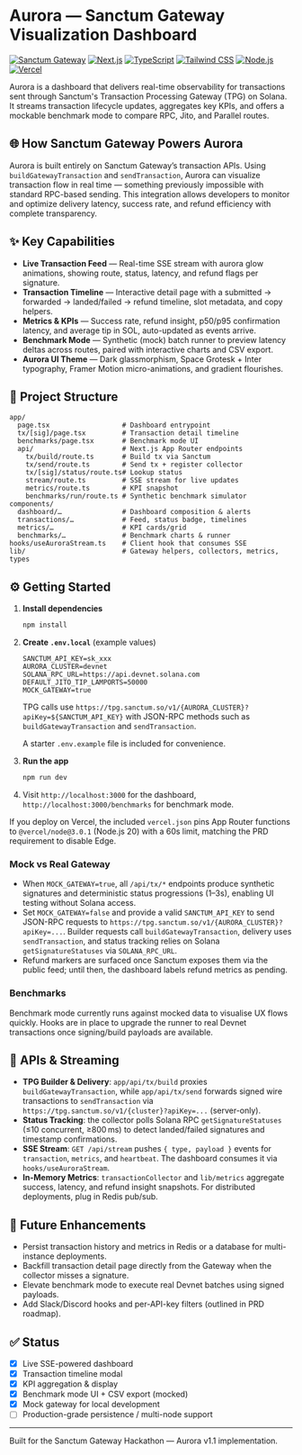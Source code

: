 # Aurora — Sanctum Gateway Visualization Dashboard

[![Sanctum Gateway](https://img.shields.io/badge/Sanctum%20Gateway-Powered-7F5AF0?logo=solana&logoColor=white)](https://tpg.sanctum.so/)
[![Next.js](https://img.shields.io/badge/Next.js-14-000000?logo=next.js&logoColor=white)](https://nextjs.org/)
[![TypeScript](https://img.shields.io/badge/TypeScript-5.4-3178C6?logo=typescript&logoColor=white)](https://www.typescriptlang.org/)
[![Tailwind CSS](https://img.shields.io/badge/Tailwind%20CSS-3.4-38BDF8?logo=tailwind-css&logoColor=white)](https://tailwindcss.com/)
[![Node.js](https://img.shields.io/badge/Node.js-20.x-339933?logo=node.js&logoColor=white)](https://nodejs.org/)
[![Vercel](https://img.shields.io/badge/Deploy-Vercel-000000?logo=vercel&logoColor=white)](https://vercel.com/)

Aurora is a dashboard that delivers real-time observability for transactions sent through Sanctum's Transaction Processing Gateway (TPG) on Solana. It streams transaction lifecycle updates, aggregates key KPIs, and offers a mockable benchmark mode to compare RPC, Jito, and Parallel routes.

## 🌐 How Sanctum Gateway Powers Aurora

Aurora is built entirely on Sanctum Gateway’s transaction APIs.
Using `buildGatewayTransaction` and `sendTransaction`, Aurora can visualize transaction flow in real time — something previously impossible with standard RPC-based sending.
This integration allows developers to monitor and optimize delivery latency, success rate, and refund efficiency with complete transparency.

## ✨ Key Capabilities

- **Live Transaction Feed** — Real-time SSE stream with aurora glow animations, showing route, status, latency, and refund flags per signature.
- **Transaction Timeline** — Interactive detail page with a submitted → forwarded → landed/failed → refund timeline, slot metadata, and copy helpers.
- **Metrics & KPIs** — Success rate, refund insight, p50/p95 confirmation latency, and average tip in SOL, auto-updated as events arrive.
- **Benchmark Mode** — Synthetic (mock) batch runner to preview latency deltas across routes, paired with interactive charts and CSV export.
- **Aurora UI Theme** — Dark glassmorphism, Space Grotesk + Inter typography, Framer Motion micro-animations, and gradient flourishes.

## 🧱 Project Structure

```
app/
  page.tsx                  # Dashboard entrypoint
  tx/[sig]/page.tsx         # Transaction detail timeline
  benchmarks/page.tsx       # Benchmark mode UI
  api/                      # Next.js App Router endpoints
    tx/build/route.ts       # Build tx via Sanctum
    tx/send/route.ts        # Send tx + register collector
    tx/[sig]/status/route.ts# Lookup status
    stream/route.ts         # SSE stream for live updates
    metrics/route.ts        # KPI snapshot
    benchmarks/run/route.ts # Synthetic benchmark simulator
components/
  dashboard/…               # Dashboard composition & alerts
  transactions/…            # Feed, status badge, timelines
  metrics/…                 # KPI cards/grid
  benchmarks/…              # Benchmark charts & runner
hooks/useAuroraStream.ts    # Client hook that consumes SSE
lib/                        # Gateway helpers, collectors, metrics, types
```

## ⚙️ Getting Started

1. **Install dependencies**
   ```bash
   npm install
   ```
2. **Create `.env.local`** (example values)
   ```env
   SANCTUM_API_KEY=sk_xxx
   AURORA_CLUSTER=devnet
   SOLANA_RPC_URL=https://api.devnet.solana.com
   DEFAULT_JITO_TIP_LAMPORTS=50000
   MOCK_GATEWAY=true
   ```
   TPG calls use `https://tpg.sanctum.so/v1/{AURORA_CLUSTER}?apiKey=${SANCTUM_API_KEY}` with JSON-RPC methods such as `buildGatewayTransaction` and `sendTransaction`.

   A starter `.env.example` file is included for convenience.
3. **Run the app**
   ```bash
   npm run dev
   ```
4. Visit `http://localhost:3000` for the dashboard, `http://localhost:3000/benchmarks` for benchmark mode.

If you deploy on Vercel, the included `vercel.json` pins App Router functions to `@vercel/node@3.0.1` (Node.js 20) with a 60s limit, matching the PRD requirement to disable Edge.

### Mock vs Real Gateway

- When `MOCK_GATEWAY=true`, all `/api/tx/*` endpoints produce synthetic signatures and deterministic status progressions (1–3s), enabling UI testing without Solana access.
- Set `MOCK_GATEWAY=false` and provide a valid `SANCTUM_API_KEY` to send JSON-RPC requests to `https://tpg.sanctum.so/v1/{AURORA_CLUSTER}?apiKey=...`. Builder requests call `buildGatewayTransaction`, delivery uses `sendTransaction`, and status tracking relies on Solana `getSignatureStatuses` via `SOLANA_RPC_URL`.
- Refund markers are surfaced once Sanctum exposes them via the public feed; until then, the dashboard labels refund metrics as pending.

### Benchmarks

Benchmark mode currently runs against mocked data to visualise UX flows quickly. Hooks are in place to upgrade the runner to real Devnet transactions once signing/build payloads are available.

## 🔌 APIs & Streaming

- **TPG Builder & Delivery**: `app/api/tx/build` proxies `buildGatewayTransaction`, while `app/api/tx/send` forwards signed wire transactions to `sendTransaction` via `https://tpg.sanctum.so/v1/{cluster}?apiKey=...` (server-only).
- **Status Tracking**: the collector polls Solana RPC `getSignatureStatuses` (≤10 concurrent, ≥800 ms) to detect landed/failed signatures and timestamp confirmations.
- **SSE Stream**: `GET /api/stream` pushes `{ type, payload }` events for `transaction`, `metrics`, and `heartbeat`. The dashboard consumes it via `hooks/useAuroraStream`.
- **In-Memory Metrics**: `transactionCollector` and `lib/metrics` aggregate success, latency, and refund insight snapshots. For distributed deployments, plug in Redis pub/sub.

## 🧭 Future Enhancements

- Persist transaction history and metrics in Redis or a database for multi-instance deployments.
- Backfill transaction detail page directly from the Gateway when the collector misses a signature.
- Elevate benchmark mode to execute real Devnet batches using signed payloads.
- Add Slack/Discord hooks and per-API-key filters (outlined in PRD roadmap).

## ✅ Status

- [x] Live SSE-powered dashboard
- [x] Transaction timeline modal
- [x] KPI aggregation & display
- [x] Benchmark mode UI + CSV export (mocked)
- [x] Mock gateway for local development
- [ ] Production-grade persistence / multi-node support

---
Built for the Sanctum Gateway Hackathon — Aurora v1.1 implementation.
